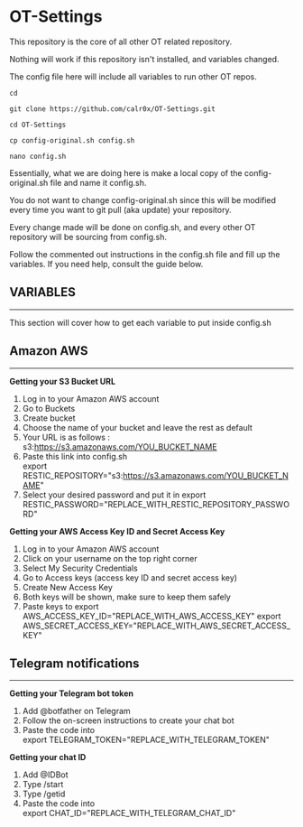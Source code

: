 # __OT-Settings__
This repository is the core of all other OT related repository. 

Nothing will work if this repository isn't installed, and variables changed.

The config file here will include all variables to run other OT repos. 
```
cd
```
```
git clone https://github.com/calr0x/OT-Settings.git
```
```
cd OT-Settings
```
```
cp config-original.sh config.sh
```
```
nano config.sh
```
Essentially, what we are doing here is make a local copy of the config-original.sh file and name it config.sh. 

You do not want to change config-original.sh since this will be modified every time you want to git pull (aka update) your repository. 

Every change made will be done on config.sh, and every other OT repository will be sourcing from config.sh.

Follow the commented out instructions in the config.sh file and fill up the variables. If you need help, consult the guide below.

## __VARIABLES__
---
This section will cover how to get each variable to put inside config.sh



## Amazon AWS
---
__Getting your S3 Bucket URL__

1. Log in to your Amazon AWS account
2. Go to Buckets
3. Create bucket
4. Choose the name of your bucket and leave the rest as default
5. Your URL is as follows : \
s3:https://s3.amazonaws.com/YOU_BUCKET_NAME
6. Paste this link into config.sh  \
export RESTIC_REPOSITORY="s3:https://s3.amazonaws.com/YOU_BUCKET_NAME"
7. Select your desired password and put it in 
export RESTIC_PASSWORD="REPLACE_WITH_RESTIC_REPOSITORY_PASSWORD"

__Getting your AWS Access Key ID and Secret Access Key__

1. Log in to your Amazon AWS account
2. Click on your username on the top right corner
3. Select My Security Credentials
4. Go to Access keys (access key ID and secret access key)
5. Create New Access Key
6. Both keys will be shown, make sure to keep them safely
7. Paste keys to 
export AWS_ACCESS_KEY_ID="REPLACE_WITH_AWS_ACCESS_KEY"
export AWS_SECRET_ACCESS_KEY="REPLACE_WITH_AWS_SECRET_ACCESS_KEY"

## Telegram notifications
---
__Getting your Telegram bot token__

1. Add @botfather on Telegram
2. Follow the on-screen instructions to create your chat bot
3. Paste the code into \
export TELEGRAM_TOKEN="REPLACE_WITH_TELEGRAM_TOKEN"

__Getting your chat ID__

1. Add @IDBot 
2. Type /start
3. Type /getid
4. Paste the code into \
export CHAT_ID="REPLACE_WITH_TELEGRAM_CHAT_ID"
